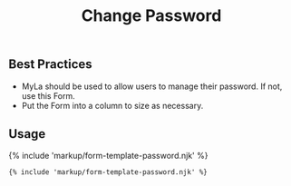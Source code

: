 ﻿---
title: Change Password
summary: The Change Password Form allows the user to manage their password.
tags: form-templates
layout: page-guide
eleventyNavigation:
  key: Change Password
  parent: Form Templates
  order: 2
  excerpt: The Change Password Form allows the user to manage their password.
  img: /img/illustrations/illus-change-password.svg
---

## Best Practices

- MyLa should be used to allow users to manage their password. If not, use this Form.
- Put the Form into a column to size as necessary.

## Usage

{% include 'markup/form-template-password.njk' %}

```html
{% include 'markup/form-template-password.njk' %}
```
